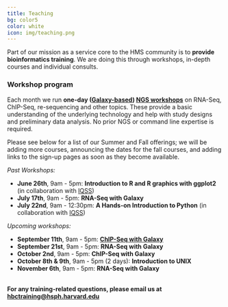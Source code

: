 ```yaml
---
title: Teaching
bg: color5
color: white
icon: img/teaching.png
---
```

Part of our mission as a service core to the HMS community is to **provide bioinformatics training**. We are doing this through workshops, in-depth courses and individual consults.


### Workshop program 

Each month we run **one-day ([Galaxy-based](https://wiki.galaxyproject.org/)) [NGS workshops](http://hbc.github.io/ngs-workshops/)** on RNA-Seq, ChIP-Seq, re-sequencing and other topics. These provide a basic understanding of the underlying technology and help with study designs and preliminary data analysis. No prior NGS or command line expertise is required. 

Please see below for a list of our Summer and Fall offerings; we will be adding more courses, announcing the dates for the fall courses, and adding links to the sign-up pages as soon as they become available.

*Past Workshops:*

* **June 26th**, 9am - 5pm: **Introduction to R and R graphics with ggplot2** (in collaboration with [IQSS](http://www.iq.harvard.edu/))
* **July 17th**, 9am - 5pm: **RNA-Seq with Galaxy**
* **July 22nd**, 9am - 12:30pm: **A Hands-on Introduction to Python** (in collaboration with [IQSS](http://www.iq.harvard.edu/))

*Upcoming workshops:*

* **September 11th**, 9am - 5pm: **[ChIP-Seq with Galaxy](https://www.eventbrite.com/e/hms-chip-seq-workshop-september-11th-tickets-17957202476)**
* **September 21st**, 9am - 5pm: **RNA-Seq with Galaxy**
* **October 2nd**, 9am - 5pm: **ChIP-Seq with Galaxy**
* **October 8th & 9th**, 9am - 5pm (2 days): **Introduction to UNIX**
* **November 6th**, 9am - 5pm: **RNA-Seq with Galaxy**

<br>**For any training-related questions, please email us at [hbctraining@hsph.harvard.edu](mailto:hbctraining@hsph.harvard.edu)**

